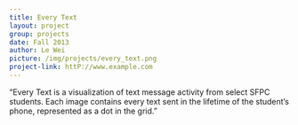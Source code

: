 ```yaml
---
title: Every Text
layout: project
group: projects
date: Fall 2013
author: Le Wei
picture: /img/projects/every_text.png
project-link: httP://www.example.com
---
```

“Every Text is a visualization of text message activity from select SFPC students. Each image contains every text sent in the lifetime of the student’s phone, represented as a dot in the grid.”